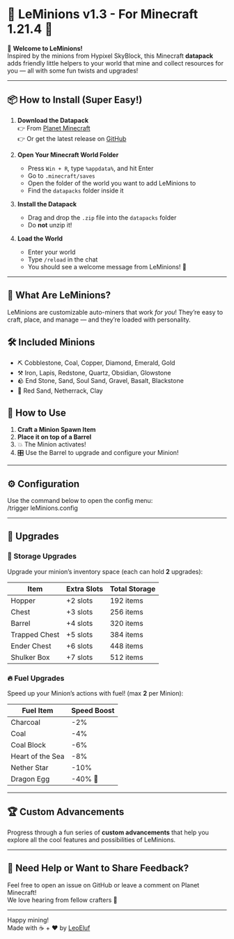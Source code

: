 # 🌟 LeMinions v1.3 - For Minecraft 1.21.4 🌟

🎉 **Welcome to LeMinions!**  
Inspired by the minions from Hypixel SkyBlock, this Minecraft **datapack** adds friendly little helpers to your world that mine and collect resources for you — all with some fun twists and upgrades!

---

## 📦 How to Install (Super Easy!)

1. **Download the Datapack**  
   👉 From [Planet Minecraft](https://www.planetminecraft.com/data-pack/leminion-v1-0-mc-1-21-3/)  
   👉 Or get the latest release on [GitHub](https://github.com/LeoEluf/leMinion/releases)

2. **Open Your Minecraft World Folder**  
   - Press `Win + R`, type `%appdata%`, and hit Enter  
   - Go to `.minecraft/saves`  
   - Open the folder of the world you want to add LeMinions to  
   - Find the `datapacks` folder inside it

3. **Install the Datapack**  
   - Drag and drop the `.zip` file into the `datapacks` folder  
   - Do **not** unzip it!

4. **Load the World**  
   - Enter your world  
   - Type `/reload` in the chat  
   - You should see a welcome message from LeMinions! 🎊

---

## 🧠 What Are LeMinions?

LeMinions are customizable auto-miners that work *for you*! They’re easy to craft, place, and manage — and they’re loaded with personality.

## 🛠️ Included Minions

- ⛏ Cobblestone, Coal, Copper, Diamond, Emerald, Gold  
- ⚒ Iron, Lapis, Redstone, Quartz, Obsidian, Glowstone  
- 🪨 End Stone, Sand, Soul Sand, Gravel, Basalt, Blackstone  
- 🧱 Red Sand, Netherrack, Clay

## 🚀 How to Use

1. **Craft a Minion Spawn Item**
2. **Place it on top of a Barrel**
3. 💥 The Minion activates!
4. 🎛️ Use the Barrel to upgrade and configure your Minion!

---

## ⚙️ Configuration

Use the command below to open the config menu:  
/trigger leMinions.config


---

## 🔧 Upgrades

### 🧰 Storage Upgrades

Upgrade your minion’s inventory space (each can hold **2** upgrades):

| Item           | Extra Slots | Total Storage |
|----------------|-------------|----------------|
| Hopper         | +2 slots    | 192 items      |
| Chest          | +3 slots    | 256 items      |
| Barrel         | +4 slots    | 320 items      |
| Trapped Chest  | +5 slots    | 384 items      |
| Ender Chest    | +6 slots    | 448 items      |
| Shulker Box    | +7 slots    | 512 items      |

### 🔥 Fuel Upgrades

Speed up your Minion’s actions with fuel! (max **2** per Minion):

| Fuel Item        | Speed Boost |
|------------------|-------------|
| Charcoal         | -2%         |
| Coal             | -4%         |
| Coal Block       | -6%         |
| Heart of the Sea | -8%         |
| Nether Star      | -10%        |
| Dragon Egg       | -40% 🚀     |

---

## 🏆 Custom Advancements

Progress through a fun series of **custom advancements** that help you explore all the cool features and possibilities of LeMinions.

---

## 💬 Need Help or Want to Share Feedback?

Feel free to open an issue on GitHub or leave a comment on Planet Minecraft!  
We love hearing from fellow crafters 🧡

---

Happy mining!  
Made with ☕ + ❤️ by [LeoEluf](https://github.com/LeoEluf)

